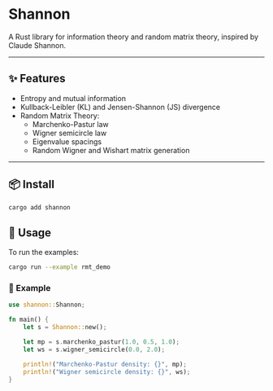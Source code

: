 # Shannon

A Rust library for information theory and random matrix theory, inspired by Claude Shannon.

---

## ✨ Features

- Entropy and mutual information
- Kullback-Leibler (KL) and Jensen-Shannon (JS) divergence
- Random Matrix Theory:
  - Marchenko-Pastur law
  - Wigner semicircle law
  - Eigenvalue spacings
  - Random Wigner and Wishart matrix generation

---

## 📦 Install

```bash
cargo add shannon
```

## 📖 Usage

To run the examples:

```bash
cargo run --example rmt_demo
```

### 📜 Example

```rust
use shannon::Shannon;

fn main() {
    let s = Shannon::new();

    let mp = s.marchenko_pastur(1.0, 0.5, 1.0);
    let ws = s.wigner_semicircle(0.0, 2.0);

    println!("Marchenko-Pastur density: {}", mp);
    println!("Wigner semicircle density: {}", ws);
}
```
